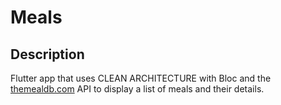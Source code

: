 # Meals

## Description

Flutter app that uses CLEAN ARCHITECTURE with Bloc and the [themealdb.com](https://www.themealdb.com/) API to display a list of meals and their details.
